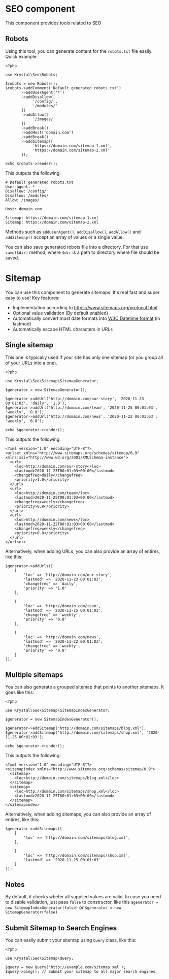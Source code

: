 SEO component
=============

This component provides tools related to SEO


## Robots

Using this tool, you can generate content for the `robots.txt` file easily. Quick example:

    <?php
    
    use Krystal\Seo\Robots;
    
    $robots = new Robots();
    $robots->addComment('Default generated robots.txt')
           ->addUserAgent('*')
           ->addDisallow([
                '/config/',
                '/modules/'
           ])
           ->addAllow([
                '/images/'
           ])
           ->addBreak()
           ->addHost('domain.com')
           ->addBreak()
           ->addSitemap([
                'https://domain.com/sitemap-1.xml',
                'https://domain.com/sitemap-2.xml'
           ]);
    
    echo $robots->render();

This outputs the following:

    # Default generated robots.txt
    User-agent: *
    Disallow: /config/
    Disallow: /modules/
    Allow: /images/
    
    Host: domain.com
    
    Sitemap: https://domain.com/sitemap-1.xml
    Sitemap: https://domain.com/sitemap-2.xml

Methods such as `addUserAgent()`, `addDisallow()`, `addAllow()` and `addSitemap()` accept an array of values or a single value.

You can also save generated robots file into a directory. For that use `save($dir)` method, where `$dir` is a path to directory where file should be saved.

# Sitemap

You can use this component to generate sitemaps. It's real fast and super easy to use! Key features:

 * Implementation according to https://www.sitemaps.org/protocol.html
 * Optional value validation (By default enabled)
 * Automatically convert most date formats into [W3C Datetime format](https://www.w3.org/TR/NOTE-datetime) (in lastmod)
 * Automatically escape HTML characters in URLs

## Single sitemap

This one is typically used if your site has only one sitemap (or you group all of your URLs into a one).

    <?php
    
    use Krystal\Seo\Sitemap\SitemapGenerator;
    
    $generator = new SitemapGenerator();
    
    $generator->addUrl('http://domain.com/our-story', '2020-11-23 00:01:03', 'daily', '1.0');
    $generator->addUrl('http://domain.com/team', '2020-11-25 00:01:03', 'weekly', '0.8');
    $generator->addUrl('http://domain.com/news', '2020-11-22 00:01:03', 'weekly', '0.8');
    
    echo $generator->render();

This outputs the following:

    <?xml version="1.0" encoding="UTF-8"?>
    <urlset xmlns="http://www.sitemaps.org/schemas/sitemap/0.9" xmlns:xsi="http://www.w3.org/2001/XMLSchema-instance">
      <url>
        <loc>http://domain.com/our-story</loc>
        <lastmod>2020-11-23T00:01:03+00:00</lastmod>
        <changefreq>daily</changefreq>
        <priority>1.0</priority>
      </url>
      <url>
        <loc>http://domain.com/team</loc>
        <lastmod>2020-11-25T00:01:03+00:00</lastmod>
        <changefreq>weekly</changefreq>
        <priority>0.8</priority>
      </url>
      <url>
        <loc>http://domain.com/news</loc>
        <lastmod>2020-11-22T00:01:03+00:00</lastmod>
        <changefreq>weekly</changefreq>
        <priority>0.8</priority>
      </url>
    </urlset>

Alternatively, when adding URLs, you can also provide an array of entires, like this:

    $generator->addUrls([
        [
            'loc' => 'http://domain.com/our-story',
            'lastmod' => '2020-11-23 00:01:03',
            'changefreq' => 'daily',
            'priority' => '1.0'
        ],

        [
            'loc' => 'http://domain.com/team',
            'lastmod' => '2020-11-25 00:01:03',
            'changefreq' => 'weekly',
            'priority' => '0.8'
        ],

        [
            'loc' => 'http://domain.com/news',
            'lastmod' => '2020-11-22 00:01:03',
            'changefreq' => 'weekly',
            'priority' => '0.8'
        ]
    ]);

## Multiple sitemaps

You can also generate a grouped sitemap that points to another sitemaps. It goes like this:
    
    <?php
    
    use Krystal\Seo\Sitemap\SitemapIndexGenerator;
    
    $generator = new SitemapIndexGenerator();
    
    $generator->addSitemap('http://domain.com/sitemaps/blog.xml');
    $generator->addSitemap('http://domain.com/sitemaps/shop.xml', '2020-11-25 00:01:03');
    
    echo $generator->render();

This outputs the following:

    <?xml version="1.0" encoding="UTF-8"?>
    <sitemapindex xmlns="http://www.sitemaps.org/schemas/sitemap/0.9">
      <sitemap>
        <loc>http://domain.com/sitemaps/blog.xml</loc>
      </sitemap>
      <sitemap>
        <loc>http://domain.com/sitemaps/shop.xml</loc>
        <lastmod>2020-11-25T00:01:03+00:00</lastmod>
      </sitemap>
    </sitemapindex>

Alternatively, when adding sitemaps, you can also provide an array of entires, like this:

    $generator->addSitemaps([
        [
            'loc' => 'http://domain.com/sitemaps/blog.xml',
        ],
    
        [
            'loc' => 'http://domain.com/sitemaps/shop.xml',
            'lastmod' => '2020-11-25 00:01:03'
        ]
    ]);


## Notes

By default, it checks wheter all supplied values are valid. In case you need to disable validation, just pass `false` to constructor, like this `$generator = new SitemapIndexGenerator(false)` or `$generator = new SitemapGenerator(false)`


## Submit Sitemap to Search Engines

You can easily submit your sitemap using `Query` class, like this:

    <?php
    
    use Krystal\Seo\Sitemap\Query;
    
    $query = new Query('http://example.com/sitemap.xml');
    $query->ping(); // Submit your sitemap to all major search engines
    